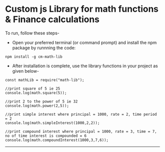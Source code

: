 # Custom js Library for math functions & Finance calculations

To run, follow these steps-
* Open your preferred terminal (or command prompt) and install the npm package by runnning the code:
 ```
 npm install -g cm-math-lib
 ```
 
* After installation is complete, use the library functions in your project as given below-
```
const mathLib = require("math-lib");

//print square of 5 ie 25
console.log(math.square(5));

//print 2 to the power of 5 ie 32
console.log(math.power(2,5));

//print simple interest where principal = 1000, rate = 2, time period = 2
console.log(math.simpleInterest(1000,2,2));

//print compound interest where principal = 1000, rate = 3, time = 7, no of time interest is compounded = 6
console.log(math.compoundInterest(1000,3,7,6));
```

---